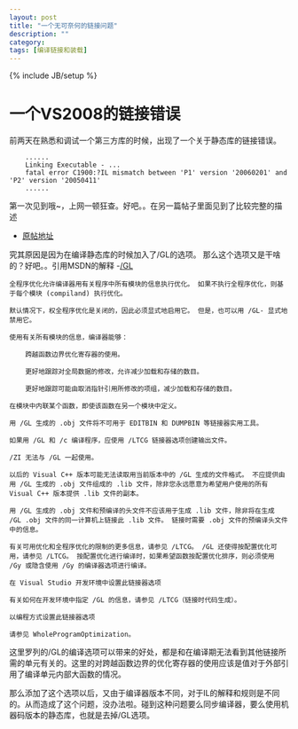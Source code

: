 ```yaml
---
layout: post
title: "一个无可奈何的链接问题"
description: ""
category: 
tags: [编译链接和装载]
---
```

{% include JB/setup %}

一个VS2008的链接错误
======================

前两天在熟悉和调试一个第三方库的时候，出现了一个关于静态库的链接错误。

        ......
        Linking Executable - ...
        fatal error C1900:?IL mismatch between 'P1' version '20060201' and 'P2' version '20050411'
        ......
        
第一次见到哦~，上网一顿狂查。好吧。。在另一篇帖子里面见到了比较完整的描述
- [原帖地址](http://www.cnblogs.com/tobyforever/archive/2009/04/08/1431665.html)

究其原因是因为在编译静态库的时候加入了/GL的选项。 那么这个选项又是干啥的？好吧。。引用MSDN的解释 -[/GL](http://msdn.microsoft.com/zh-cn/library/vstudio/0zza0de8.aspx)

    全程序优化允许编译器用有关程序中所有模块的信息执行优化。 如果不执行全程序优化，则基于每个模块 (compiland) 执行优化。

    默认情况下，权全程序优化是关闭的，因此必须显式地启用它。 但是，也可以用 /GL- 显式地禁用它。

    使用有关所有模块的信息，编译器能够：

        跨越函数边界优化寄存器的使用。

        更好地跟踪对全局数据的修改，允许减少加载和存储的数目。

        更好地跟踪可能由取消指针引用所修改的项组，减少加载和存储的数目。

    在模块中内联某个函数，即使该函数在另一个模块中定义。

    用 /GL 生成的 .obj 文件将不可用于 EDITBIN 和 DUMPBIN 等链接器实用工具。

    如果用 /GL 和 /c 编译程序，应使用 /LTCG 链接器选项创建输出文件。

    /ZI 无法与 /GL 一起使用。

    以后的 Visual C++ 版本可能无法读取用当前版本中的 /GL 生成的文件格式。 不应提供由用 /GL 生成的 .obj 文件组成的 .lib 文件，除非您永远愿意为希望用户使用的所有 Visual C++ 版本提供 .lib 文件的副本。

    用 /GL 生成的 .obj 文件和预编译的头文件不应该用于生成 .lib 文件，除非将在生成 /GL .obj 文件的同一计算机上链接此 .lib 文件。 链接时需要 .obj 文件的预编译头文件中的信息。

    有关可用优化和全程序优化的限制的更多信息，请参见 /LTCG。 /GL 还使得按配置优化可用，请参见 /LTCG。 按配置优化进行编译时，如果希望函数按配置优化排序，则必须使用 /Gy 或隐含使用 /Gy 的编译器选项进行编译。

    在 Visual Studio 开发环境中设置此链接器选项

    有关如何在开发环境中指定 /GL 的信息，请参见 /LTCG（链接时代码生成）。

    以编程方式设置此链接器选项

    请参见 WholeProgramOptimization。
    
这里罗列的/GL的编译选项可以带来的好处，都是和在编译期无法看到其他链接所需的单元有关的。这里的对跨越函数边界的优化寄存器的使用应该是值对于外部引用了编译单元内部大函数的情况。

那么添加了这个选项以后，又由于编译器版本不同，对于IL的解释和规则是不同的。从而造成了这个问题，没办法啦。碰到这种问题要么同步编译器，要么使用机器码版本的静态库，也就是去掉/GL选项。
